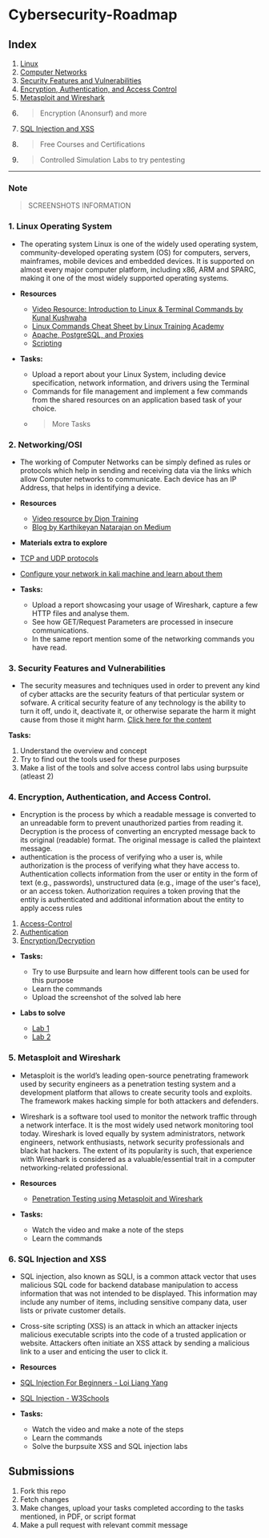 # Cybersecurity-Roadmap


## Index

1. [Linux](#1-linux-operating-system)
2. [Computer Networks](#2-networkingosi)
3. [Security Features and Vulnerabilities](#3-security-features-and-vulnerabilities)
4. [Encryption, Authentication, and Access Control](#4-encryption-authentication-and-access-control)
5. [Metasploit and Wireshark](#5-metasploit-and-wireshark)
6. >Encryption (Anonsurf) and more
7. [SQL Injection and XSS](#6-sql-injection-and-xss)
8. >Free Courses and Certifications
9. >Controlled Simulation Labs to try pentesting

---

### Note
>SCREENSHOTS INFORMATION


### 1. Linux Operating System

- The operating system Linux is one of the widely used operating system, community-developed operating system (OS) for computers, servers, mainframes, mobile devices and embedded devices. It is supported on almost every major computer platform, including x86, ARM and SPARC, making it one of the most widely supported operating systems.

- **Resources**
  - [Video Resource: Introduction to Linux & Terminal Commands by Kunal Kushwaha](https://m.youtube.com/watch?v=iwolPf6kN-k&t=3530s)
  - [Linux Commands Cheat Sheet by Linux Training Academy](https://www.linuxtrainingacademy.com/linux-commands-cheat-sheet/)
  - [Apache, PostgreSQL, and Proxies](https://www.digitalocean.com/community/tutorials/how-to-use-apache-http-server-as-reverse-proxy-using-mod_proxy-extension)
  - [Scripting](https://www.guru99.com/introduction-to-shell-scripting.html)

- **Tasks:**
  - Upload a report about your Linux System, including device specification, network information, and drivers using the Terminal
  - Commands for file management and implement a few commands from the shared resources on an application based task of your choice.
  - >More Tasks

### 2. Networking/OSI

- The working of Computer Networks can be simply defined as rules or protocols which help in sending and receiving data via the links which allow Computer networks to communicate. Each device has an IP Address, that helps in identifying a device.

- **Resources**
  - [Video resource by Dion Training](https://www.youtube.com/watch?v=QcS0ElIztHE)
  - [Blog by Karthikeyan Natarajan on Medium](https://medium.com/@cryptushack/quick-intro-to-open-systems-interconnection-osi-model-8cfe2cec7ae3) 

- **Materials extra to explore**
 - [TCP and UDP protocols](https://www.freecodecamp.org/news/tag/computer-networking/)
 - [Configure your network in kali machine and learn about them](https://www.techtarget.com/searchsecurity/feature/How-to-configure-and-customize-Kali-Linux)

- **Tasks:**
  - Upload a report showcasing your usage of Wireshark, capture a few HTTP files and analyse them.
  - See how GET/Request Parameters are processed in insecure communications.
  - In the same report mention some of the networking commands you have read.

### 3. Security Features and Vulnerabilities

- The security measures and techniques used in order to prevent any kind of cyber attacks are the security featurs of that perticular system or sofware. A critical security feature of any technology is the ability to turn it off, undo it, deactivate it, or otherwise separate the harm it might cause from those it might harm.
[Click here for the content](https://portswigger.net/blog)

**Tasks:**
<ol>
  <li>Understand the overview and concept</li>
  <li>Try to find out the tools used for these purposes</li>
  <li>Make a list of the tools and solve access control labs using burpsuite (atleast 2)</li>
</ol>

### 4. Encryption, Authentication, and Access Control.

- Encryption is the process by which a readable message is converted to an unreadable form to prevent unauthorized parties from reading it. Decryption is the process of converting an encrypted message back to its original (readable) format. The original message is called the plaintext message.
- authentication is the process of verifying who a user is, while authorization is the process of verifying what they have access to. Authentication collects information from the user or entity in the form of text (e.g., passwords), unstructured data (e.g., image of the user's face), or an access token. Authorization requires a token proving that the entity is authenticated and additional information about the entity to apply access rules
1. [Access-Control](https://www.prplbx.com/resources/blog/broken-access-control/)
2. [Authentication](https://auth0.com/blog/what-is-broken-authentication/)
3. [Encryption/Decryption](https://portswigger.net/blog/breaking-encrypted-data-using-burp)

- **Tasks:**
    - Try to use Burpsuite and learn how different tools can be used for this purpose
    - Learn the commands
    - Upload the screenshot of the solved lab here

- **Labs to solve**
  - [Lab 1](https://portswigger.net/web-security/access-control/lab-unprotected-admin-functionality-with-unpredictable-url)
  - [Lab 2](https://portswigger.net/web-security/access-control/lab-user-id-controlled-by-request-parameter/)

### 5. Metasploit and Wireshark

- Metasploit is the world’s leading open-source penetrating framework used by security engineers as a penetration testing system and a development platform that allows to create security tools and exploits. The framework makes hacking simple for both attackers and defenders.
- Wireshark is a software tool used to monitor the network traffic through a network interface. It is the most widely used network monitoring tool today. Wireshark is loved equally by system administrators, network engineers, network enthusiasts, network security professionals and black hat hackers. 
The extent of its popularity is such, that experience with Wireshark is considered as a valuable/essential trait in a computer networking-related professional.

- **Resources**
  - [Penetration Testing using Metasploit and Wireshark](https://www.youtube.com/watch?v=kdTKHMkDcgs)

- **Tasks:**
  - Watch the video and make a note of the steps
  - Learn the commands

### 6. SQL Injection and XSS

- SQL injection, also known as SQLI, is a common attack vector that uses malicious SQL code for backend database manipulation to access information that was not intended to be displayed. This information may include any number of items, including sensitive company data, user lists or private customer details.
- Cross-site scripting (XSS) is an attack in which an attacker injects malicious executable scripts into the code of a trusted application or website. Attackers often initiate an XSS attack by sending a malicious link to a user and enticing the user to click it.

- **Resources**
- [SQL Injection For Beginners - Loi Liang Yang](https://www.youtube.com/watch?v=cx6Xs3F_1Uc)
- [SQL Injection - W3Schools](https://www.w3schools.com/sql/sql_injection.asp)

- **Tasks:**
  - Watch the video and make a note of the steps
  - Learn the commands
  - Solve the burpsuite XSS and SQL injection labs

## Submissions
1. Fork this repo
2. Fetch changes
3. Make changes, upload your tasks completed according to the tasks mentioned, in PDF, or script format
4. Make a pull request with relevant commit message
